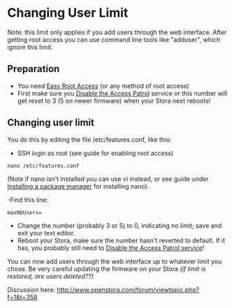 # Changing User Limit

Note: this limit only applies if you add users through the web interface. After getting root access you can use command line tools like "adduser", which ignore this limit.

## Preparation

- You need [Easy Root Access](Easy_Root_Access.md) (or any method of root access)
- First make sure you [Disable the Access Patrol](Disable_the_Access_Patrol_service.md) service or this number will get reset to 3 (5 on newer firmware) when your Stora next reboots!

## Changing user limit

You do this by editing the file /etc/features.conf, like this:

- SSH login as root (see guide for enabling root access)
```
nano /etc/features.conf
```

(Note if nano isn't installed you can use vi instead, or see guide under [Installing a package manager](Installing_a_package_manager.md) for installing nano).

-Find this line:
```
maxNbUsers=
```
- Change the number (probably 3 or 5) to 0, indicating no limit; save and exit your text editor.
- Reboot your Stora, make sure the number hasn't reverted to default. If it has, you probably still need to [Disable the Access Patrol service](Disable_the_Access_Patrol_service.md)!


You can now add users through the web interface up to whatever limit you chose.
Be very careful updating the firmware on your Stora *(if limit is restored, are users deleted??)*

Discussion here: http://www.openstora.com/forum/viewtopic.php?f=1&t=358